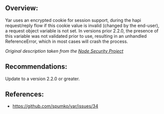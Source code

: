 ## Overview:
Yar uses an encrypted cookie for session support, during the hapi request/reply flow if this cookie value is invalid (changed by the end-user), a request object variable is not set. In versions prior 2.2.0, the presence of this variable was not validated prior to use, resulting in an unhandled ReferenceError, which in most cases will crash the process.

_Original description taken from the [Node Security Project](https://nodesecurity.io/)_

## Recommendations:
Update to a version 2.2.0 or greater.

## References:
- https://github.com/spumko/yar/issues/34
